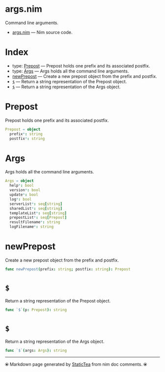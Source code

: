 # args.nim

Command line arguments.

* [args.nim](../src/args.nim) &mdash; Nim source code.
# Index

* type: [Prepost](#prepost) &mdash; Prepost holds one prefix and its associated postfix.
* type: [Args](#args) &mdash; Args holds all the command line arguments.
* [newPrepost](#newprepost) &mdash; Create a new prepost object from the prefix and postfix.
* [`$`](#) &mdash; Return a string representation of the Prepost object.
* [`$`](#-1) &mdash; Return a string representation of the Args object.

# Prepost

Prepost holds one prefix and its associated postfix.

```nim
Prepost = object
  prefix*: string
  postfix*: string

```

# Args

Args holds all the command line arguments.

```nim
Args = object
  help*: bool
  version*: bool
  update*: bool
  log*: bool
  serverList*: seq[string]
  sharedList*: seq[string]
  templateList*: seq[string]
  prepostList*: seq[Prepost]
  resultFilename*: string
  logFilename*: string

```

# newPrepost

Create a new prepost object from the prefix and postfix.

```nim
func newPrepost(prefix: string; postfix: string): Prepost
```

# `$`

Return a string representation of the Prepost object.

```nim
func `$`(p: Prepost): string
```

# `$`

Return a string representation of the Args object.

```nim
func `$`(args: Args): string
```


---
⦿ Markdown page generated by [StaticTea](https://github.com/flenniken/statictea/) from nim doc comments. ⦿
